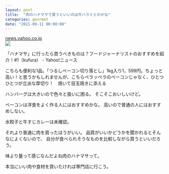 ```yaml
---
layout: post
title:  "肉のハナマサで買うといいのは牛ハラミとかかな"
categories: gourmet
date: "2021-09-11 00:00:00"
---
```



<div class="card">
  <a href="https://news.yahoo.co.jp/articles/960f68f47585cfb3b59934bf4635d27d80cb6f52?page=2"></a>
  <div class="card__header">
    <a href="https://news.yahoo.co.jp/articles/960f68f47585cfb3b59934bf4635d27d80cb6f52?page=2">news.yahoo.co.jp</a>
  </div>
  <div class="card__image">
    <img src="https://amd-pctr.c.yimg.jp/r/iwiz-amd/20210911-00010000-kufura-000-2-view.jpg">
  </div>
  <div class="card__title">
    <p>「ハナマサ」に行ったら買うべきものは？フードジャーナリストのおすすめを紹介！#1（kufura） - Yahoo!ニュース</p>
  </div>
  <div class="card__description">
    <p>こちらも便利な1品。「つるしベーコン切り落とし」1kg入り1，599円。ちょっと高い！と思うかもしれませんが、こちらペラッペラのベーコンじゃなく、ひとつひとつが立派な厚切り！　焼いて目玉焼きに添える</p>
  </div>
</div>


ハンバーグは大きいので色々と扱いに困る。
そこそこおいしいけど。

ベーコンは洋食をよく作る人にはおすすめかな。
高いので普通の人にはおすすめしない。

水餃子と牛すじカレーは未確認。

それより普通に肉を買ったほうがいい。
品質がいいかどうかを聞かれるとそんなによくないので、
自分が食べられそうなものを比較しながら買うといいだろう。

味より量って感じなんだよね肉のハナマサって。

本当にいい肉や食材を買いたければ専門店に行こう。

